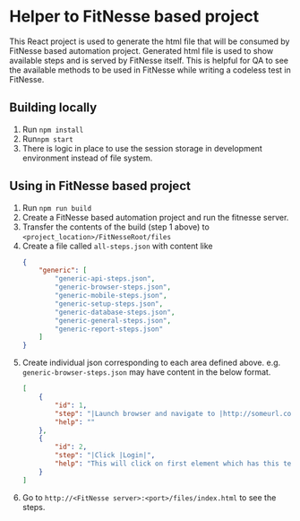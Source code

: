 # Helper to FitNesse based project

This React project is used to generate the html file that will be consumed by FitNesse based automation project. Generated html file is used to show available steps and is served by FitNesse itself.
This is helpful for QA to see the available methods to be used in FitNesse while writing a codeless test in FitNesse.

## Building locally

1. Run `npm install`
2. Run`npm start`
3. There is logic in place to use the session storage in development environment instead of file system.

## Using in FitNesse based project

1. Run `npm run build`
2. Create a FitNesse based automation project and run the fitnesse server.
3. Transfer the contents of the build (step 1 above) to `<project_location>/FitNesseRoot/files`
4. Create a file called `all-steps.json` with content like
    ```json
    {
        "generic": [
            "generic-api-steps.json",
            "generic-browser-steps.json",
            "generic-mobile-steps.json",
            "generic-setup-steps.json",
            "generic-database-steps.json",
            "generic-general-steps.json",
            "generic-report-steps.json"
        ]
    }
    ```
5. Create individual json corresponding to each area defined above. e.g. `generic-browser-steps.json` may have content in the below format.
    ```json
    [
        {
            "id": 1,
            "step": "|Launch browser and navigate to |http://someurl.com|",
            "help": ""
        },
        {
            "id": 2,
            "step": "|Click |Login|",
            "help": "This will click on first element which has this text or locator."
        }
    ]
    ```
6. Go to `http://<FitNesse server>:<port>/files/index.html` to see the steps.
